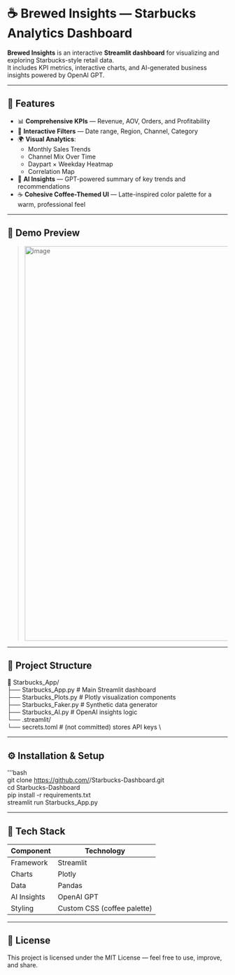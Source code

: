 # ☕ Brewed Insights — Starbucks Analytics Dashboard

**Brewed Insights** is an interactive **Streamlit dashboard** for visualizing and exploring Starbucks-style retail data.  
It includes KPI metrics, interactive charts, and AI-generated business insights powered by OpenAI GPT.

---

## 🚀 Features

- 📊 **Comprehensive KPIs** — Revenue, AOV, Orders, and Profitability
- 🧭 **Interactive Filters** — Date range, Region, Channel, Category
- 🌍 **Visual Analytics**:
  - Monthly Sales Trends  
  - Channel Mix Over Time  
  - Daypart × Weekday Heatmap
  - Correlation Map
- 🤖 **AI Insights** — GPT-powered summary of key trends and recommendations
- ☕ **Cohesive Coffee-Themed UI** — Latte-inspired color palette for a warm, professional feel

---

## 🧠 Demo Preview

> <img width="1440" height="900" alt="image" src="https://github.com/user-attachments/assets/cd3dae1f-791c-4e2a-a145-ed4ef3bfd248" />


---

## 🧩 Project Structure

📁 Starbucks_App/ \
├── Starbucks_App.py # Main Streamlit dashboard \
├── Starbucks_Plots.py # Plotly visualization components \
├── Starbucks_Faker.py # Synthetic data generator \
├── Starbucks_AI.py # OpenAI insights logic \
└── .streamlit/ \
└── secrets.toml # (not committed) stores API keys \

---

## ⚙️ Installation & Setup

'''bash \
git clone https://github.com/<your-username>/Starbucks-Dashboard.git \
cd Starbucks-Dashboard \
pip install -r requirements.txt \
streamlit run Starbucks_App.py 

---

## 🧰 Tech Stack

| Component   | Technology                  |
| ----------- | --------------------------- |
| Framework   | Streamlit                   |
| Charts      | Plotly                      |
| Data        | Pandas                      |
| AI Insights | OpenAI GPT                  |
| Styling     | Custom CSS (coffee palette) |

---

## 📝 License

This project is licensed under the MIT License — feel free to use, improve, and share.


